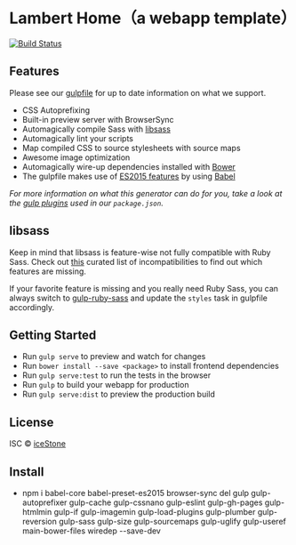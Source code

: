 ﻿# Lambert Home（a webapp template）

[![Build Status](https://secure.travis-ci.org/Micua/Home.svg?branch=master)](http://travis-ci.org/Micua/Home)

## Features

Please see our [gulpfile](app/templates/gulpfile.babel.js) for up to date information on what we support.

* CSS Autoprefixing
* Built-in preview server with BrowserSync
* Automagically compile Sass with [libsass](http://libsass.org)
* Automagically lint your scripts
* Map compiled CSS to source stylesheets with source maps
* Awesome image optimization
* Automagically wire-up dependencies installed with [Bower](http://bower.io)
* The gulpfile makes use of [ES2015 features](https://babeljs.io/docs/learn-es2015/) by using [Babel](https://babeljs.io)

*For more information on what this generator can do for you, take a look at the [gulp plugins](app/templates/_package.json) used in our `package.json`.*


## libsass

Keep in mind that libsass is feature-wise not fully compatible with Ruby Sass. Check out [this](http://sass-compatibility.github.io) curated list of incompatibilities to find out which features are missing.

If your favorite feature is missing and you really need Ruby Sass, you can always switch to [gulp-ruby-sass](https://github.com/sindresorhus/gulp-ruby-sass) and update the `styles` task in gulpfile accordingly.


## Getting Started

- Run `gulp serve` to preview and watch for changes
- Run `bower install --save <package>` to install frontend dependencies
- Run `gulp serve:test` to run the tests in the browser
- Run `gulp` to build your webapp for production
- Run `gulp serve:dist` to preview the production build


## License

ISC © [iceStone](https://github.com/Micua/)

## Install
- npm i babel-core babel-preset-es2015 browser-sync del gulp gulp-autoprefixer gulp-cache gulp-cssnano gulp-eslint gulp-gh-pages gulp-htmlmin gulp-if gulp-imagemin gulp-load-plugins gulp-plumber gulp-reversion gulp-sass gulp-size gulp-sourcemaps gulp-uglify gulp-useref main-bower-files wiredep --save-dev
